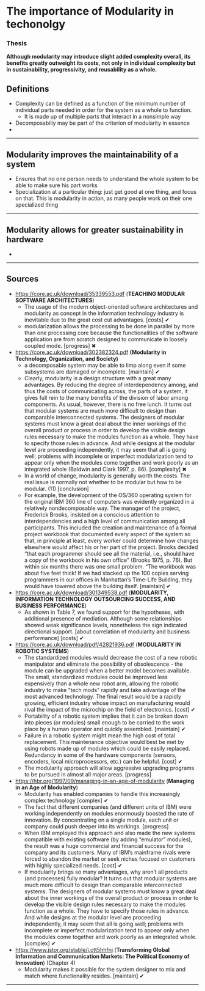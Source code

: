 # The importance of Modularity in techonolgy

### Thesis 
**Although modularity may introduce slight added complexity overall, its benefits greatly outweight its costs, not only in individual complexity but in sustainability, progressivity, and reusability as a whole.**



## Definitions
- Complexity can be defined as a function of the minimum number of individual parts needed in order for the system as a whole to function.
	- It is made up of multiple parts that interact in a nonsimple way
- Decomposabiliy may be part of the criterion of modularity in essence
- 

---

## Modularity improves the maintainability of a system
- Ensures that no one person needs to understand the whole system to be able to make sure his part works
- Specialization at a particular thing: just get good at one thing, and focus on that. This is modularity in action, as many people work on their one specialized thing

---

## Modularity allows for greater sustainability in hardware

- 

---

## Sources
- https://core.ac.uk/download/35339553.pdf (**TEACHING MODULAR SOFTWARE ARCHITECTURES**)
	- The usage of the modern object-oriented software architectures and modularity as concept in the information technology industry is inevitable due to the great cost cut advantages. [costs] ✔
	- modularization allows the processing to be done in parallel by more than one processing core because the functionalities of the software application are from scratch designed to communicate in loosely coupled mode. [progress] ✖
- https://core.ac.uk/download/302382324.pdf **(Modularity in Technology, Organization, and Society)**
	- a decomposable system may be able to limp along even if some subsystems are damaged or incomplete. [maintain] ✔
	- Clearly, modularity is a design structure with a great many advantages. By reducing the degree of interdependency among, and thus the costs of communicating across, the parts of a system, it gives full rein to the many benefits of the division of labor among components. As usual, however, there is no free lunch. It turns out that modular systems are much more difficult to design than comparable interconnected systems. The designers of modular systems must know a great deal about the inner workings of the overall product or process in order to develop the visible design rules necessary to make the modules function as a whole. They have to specify those rules in advance. And while designs at the modular level are proceeding independently, it may seem that all is going well; problems with incomplete or imperfect modularization tend to appear only when the modules come together and work poorly as an integrated whole (Baldwin and Clark 1997, p. 86). [complexity] ✖
	- In a world of change, modularity is generally worth the costs. The real issue is normally not whether to be modular but how to be modular. (11) [conclusion]
	- For example, the development of the OS/360 operating system for the original IBM 360 line of computers was evidently organized in a relatively nondecomposable way. The manager of the project, Frederick Brooks, insisted on a conscious attention to interdependencies and a high level of communication among all participants. This included the creation and maintenance of a formal project workbook that documented every aspect of the system so that, in principle at least, every worker could determine how changes elsewhere would affect his or her part of the project. Brooks decided “that each programmer should see all the material, i.e., should have a copy of the workbook in his own office” (Brooks 1975, p. 76). But within six months there was one small problem. “The workbook was about five feet thick! If we had stacked up the 100 copies serving programmers in our offices in Manhattan’s Time-Life Building, they would have towered above the building itself. [maintain] ✔
- https://core.ac.uk/download/301349538.pdf (**MODULARITY, INFORMATION TECHNOLOGY OUTSOURCING SUCCESS, AND BUSINESS PERFORMANCE**)
	- As shown in Table 7, we found support for the hypotheses, with additional presence of mediation. Although some relationships showed weak significance levels, nonetheless the sign indicated directional support. [about correlation of modularity and business performance] [costs] ✔
- https://core.ac.uk/download/pdf/42821936.pdf (**MODULARITY IN ROBOTIC SYSTEMS**)
	- The standardized modules would decrease the cost of a new robotic manipulator and eliminate the possibility of obsolescence - the module can be upgraded when a better model becomes available. The small, standardized modules could be improved less expensively than a whole new robot arm, allowing the robotic industry to make "tech mods" rapidly and take advantage of the most advanced technology. The final result would be a rapidly growing, efficient industry whose impact on manufacturing would rival the impact of the microchip on the field of electronics. [cost] ✔
	- Portability of a robotic system implies that it can be broken down into pieces (or modules) small enough to be carried to the work place by a human operator and quickly assembled. [maintain] ✔
	- Failure in a robotic system might mean the high cost of total replacement. This maintenance objective would best be met by using robots made up of modules which could be easily replaced. Redundancy in some of the hardware components (sensors, encoders, local microprocessors, etc.) can be helpful. [cost] ✔
	- The modularity approach will allow aggressive upgrading programs to be pursued in almost all major areas. [progress]
- https://hbr.org/1997/09/managing-in-an-age-of-modularity (**Managing in an Age of Modularity**)
	- Modularity has enabled companies to handle this increasingly complex technology [complex] ✔
	- The fact that different companies (and different units of IBM) were working independently on modules enormously boosted the rate of innovation. By concentrating on a single module, each unit or company could push deeper into its workings. [progress]
	- When IBM employed this approach and also made the new systems compatible with existing software (by adding “emulator” modules), the result was a huge commercial and financial success for the company and its customers. Many of IBM’s mainframe rivals were forced to abandon the market or seek niches focused on customers with highly specialized needs. [cost] ✔
	- If modularity brings so many advantages, why aren’t all products (and processes) fully modular? It turns out that modular systems are much more difficult to design than comparable interconnected systems. The designers of modular systems must know a great deal about the inner workings of the overall product or process in order to develop the visible design rules necessary to make the modules function as a whole. They have to specify those rules in advance. And while designs at the modular level are proceeding independently, it may seem that all is going well; problems with incomplete or imperfect modularization tend to appear only when the modules come together and work poorly as an integrated whole. [complex] ✔
- https://www.jstor.org/stable/j.ctt5hhfnj (**Transforming Global Information and Communication Markets: The Political Economy of Innovation**) (Chapter 4)
	- Modularity makes it possible for the system designer to mix and match where functionality resides. [maintain] ✔
---
